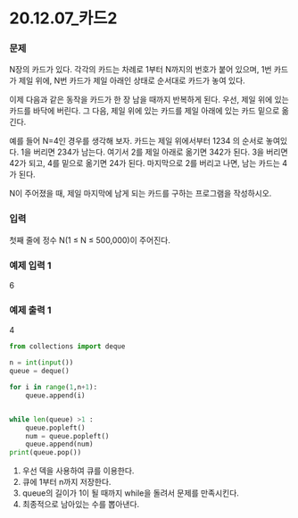 # 20.12.07\_카드2

### 문제

N장의 카드가 있다. 각각의 카드는 차례로 1부터 N까지의 번호가 붙어 있으며, 1번 카드가 제일 위에, N번 카드가 제일 아래인 상태로 순서대로 카드가 놓여 있다.

이제 다음과 같은 동작을 카드가 한 장 남을 때까지 반복하게 된다. 우선, 제일 위에 있는 카드를 바닥에 버린다. 그 다음, 제일 위에 있는 카드를 제일 아래에 있는 카드 밑으로 옮긴다.

예를 들어 N=4인 경우를 생각해 보자. 카드는 제일 위에서부터 1234 의 순서로 놓여있다. 1을 버리면 234가 남는다. 여기서 2를 제일 아래로 옮기면 342가 된다. 3을 버리면 42가 되고, 4를 밑으로 옮기면 24가 된다. 마지막으로 2를 버리고 나면, 남는 카드는 4가 된다.

N이 주어졌을 때, 제일 마지막에 남게 되는 카드를 구하는 프로그램을 작성하시오.

### 입력

첫째 줄에 정수 N(1 ≤ N ≤ 500,000)이 주어진다.

### 예제 입력 1

6

### 예제 출력 1

4

```python
from collections import deque

n = int(input())
queue = deque()

for i in range(1,n+1):
    queue.append(i)


while len(queue) >1 :
    queue.popleft()
    num = queue.popleft()
    queue.append(num)
print(queue.pop())
```

1. 우선 덱을 사용하여 큐를 이용한다.
2. 큐에 1부터 n까지 저장한다.
3. queue의 길이가 1이 될 때까지 while을 돌려서 문제를 만족시킨다.
4. 최종적으로 남아있는 수를 뽑아낸다.

